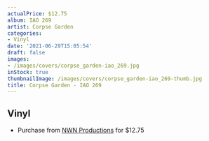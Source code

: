 ```yaml
---
actualPrice: $12.75
album: IAO 269
artist: Corpse Garden
categories:
- Vinyl
date: '2021-06-29T15:05:54'
draft: false
images:
- /images/covers/corpse_garden-iao_269.jpg
inStock: true
thumbnailImage: /images/covers/corpse_garden-iao_269-thumb.jpg
title: Corpse Garden - IAO 269
---
```


## Vinyl
* Purchase from [NWN Productions](http://shop.nwnprod.com/index.php?route=product/product&path=75&product_id=6933&sort=pd.name&order=ASC) for $12.75
